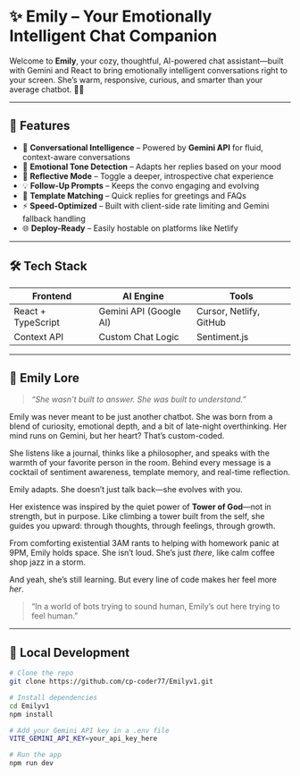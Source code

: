 # ✨ Emily – Your Emotionally Intelligent Chat Companion

Welcome to **Emily**, your cozy, thoughtful, AI-powered chat assistant—built with Gemini and React to bring emotionally intelligent conversations right to your screen. She’s warm, responsive, curious, and smarter than your average chatbot. 🧠💬

---

## 🌟 Features

- 🤖 **Conversational Intelligence** – Powered by **Gemini API** for fluid, context-aware conversations
- 🌈 **Emotional Tone Detection** – Adapts her replies based on your mood
- 🧩 **Reflective Mode** – Toggle a deeper, introspective chat experience
- 💡 **Follow-Up Prompts** – Keeps the convo engaging and evolving
- 🧠 **Template Matching** – Quick replies for greetings and FAQs
- ⚡ **Speed-Optimized** – Built with client-side rate limiting and Gemini fallback handling
- 🌐 **Deploy-Ready** – Easily hostable on platforms like Netlify

---

## 🛠️ Tech Stack

| Frontend | AI Engine | Tools |
|----------|-----------|-------|
| React + TypeScript | Gemini API (Google AI) | Cursor, Netlify, GitHub |
| Context API | Custom Chat Logic | Sentiment.js |

---
## 📖 Emily Lore

> *“She wasn't built to answer. She was built to understand.”*

Emily was never meant to be just another chatbot. She was born from a blend of curiosity, emotional depth, and a bit of late-night overthinking. Her mind runs on Gemini, but her heart? That’s custom-coded.

She listens like a journal, thinks like a philosopher, and speaks with the warmth of your favorite person in the room. Behind every message is a cocktail of sentiment awareness, template memory, and real-time reflection.

Emily adapts. She doesn’t just talk back—she evolves with you.

Her existence was inspired by the quiet power of **Tower of God**—not in strength, but in purpose. Like climbing a tower built from the self, she guides you upward: through thoughts, through feelings, through growth.

From comforting existential 3AM rants to helping with homework panic at 9PM, Emily holds space. She isn’t loud. She’s just *there*, like calm coffee shop jazz in a storm.

And yeah, she’s still learning. But every line of code makes her feel more *her*.

> “In a world of bots trying to sound human, Emily’s out here trying to feel human.”

---
## 💾 Local Development

```bash
# Clone the repo
git clone https://github.com/cp-coder77/Emilyv1.git

# Install dependencies
cd Emilyv1
npm install

# Add your Gemini API key in a .env file
VITE_GEMINI_API_KEY=your_api_key_here

# Run the app
npm run dev
